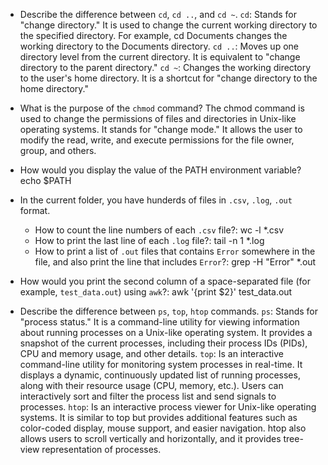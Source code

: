 - Describe the difference between `cd`, `cd ..`, and `cd ~`.
`cd`: Stands for "change directory." It is used to change the current working directory to the specified directory. For example, cd Documents changes the working directory to the Documents directory.
`cd ..`: Moves up one directory level from the current directory. It is equivalent to "change directory to the parent directory."
`cd ~`: Changes the working directory to the user's home directory. It is a shortcut for "change directory to the home directory."

- What is the purpose of the `chmod` command?
The chmod command is used to change the permissions of files and directories in Unix-like operating systems. It stands for "change mode."
It allows the user to modify the read, write, and execute permissions for the file owner, group, and others.

- How would you display the value of the PATH environment variable?
echo $PATH

- In the current folder, you have hunderds of files in `.csv`, `.log`, `.out` format.
    - How to count the line numbers of each `.csv` file?: wc -l *.csv
    - How to print the last line of each `.log` file?: tail -n 1 *.log
    - How to print a list of `.out` files that contains `Error` somewhere in the file, and also print the line that includes `Error`?: grep -H "Error" *.out
    
- How would you print the second column of a space-separated file (for example, `test_data.out`) using `awk`?: awk '{print $2}' test_data.out


- Describe the difference between `ps`, `top`, `htop` commands.
`ps`: Stands for "process status." It is a command-line utility for viewing information about running processes on a Unix-like operating system. It provides a snapshot of the current processes, including their process IDs (PIDs), CPU and memory usage, and other details.
`top`: Is an interactive command-line utility for monitoring system processes in real-time. It displays a dynamic, continuously updated list of running processes, along with their resource usage (CPU, memory, etc.). Users can interactively sort and filter the process list and send signals to processes.
`htop`: Is an interactive process viewer for Unix-like operating systems. It is similar to top but provides additional features such as color-coded display, mouse support, and easier navigation. htop also allows users to scroll vertically and horizontally, and it provides tree-view representation of processes.

